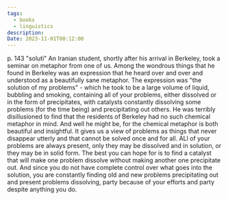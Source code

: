 ```yaml
---
tags:
  - books
  - linguistics
description: 
Date: 2023-11-01T00:12:00
---
```


p. 143 "soluti"
An Iranian student, shortly after his arrival in Berkeley, took a seminar on metaphor from one of us. Among the wondrous things that he found in Berkeley was an expression that he heard over and over and understood as a beautifully sane metaphor. The expression was "the solution of my problems" - which he took to be a large volume of liquid, bubbling and smoking, containing all of your problems, either dissolved or in the form of precipitates, with catalysts constantly dissolving some problems (for the time being) and precipitating out others. He was terribly disillusioned to find that the residents of Berkeley had no such chemical metaphor in mind. And well he might be, for the chemical metaphor is both beautiful and insightful. It gives us a view of problems as things that never disappear utterly and that cannot be solved once and for all. ALl of your problems are always present, only they may be dissolved and in solution, or they may be in solid form. The best you can hope for is to find a catalyst that will make one problem dissolve without making another one precipitate out. And since you do not have complete control over what goes into the solution, you are constantly finding old and new problems precipitating out and present problems dissolving, party because of your efforts and party despite anything you do.
